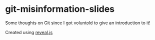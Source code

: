 # git-misinformation-slides

Some thoughts on Git since I got voluntold to give an introduction to it!

Created using [reveal.js](http://github.com/hakimel/reveal.js)
